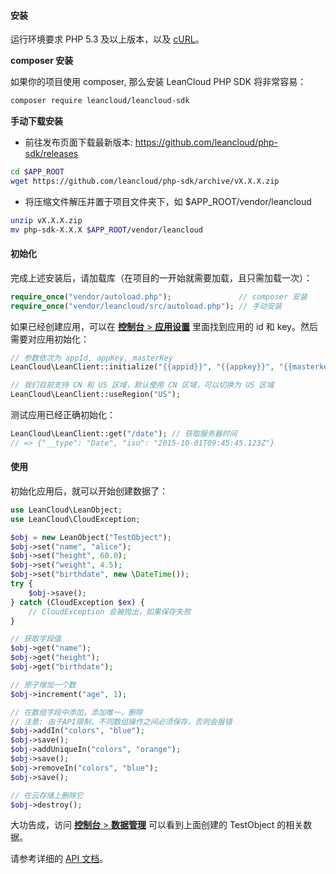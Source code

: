 #### 安装

运行环境要求 PHP 5.3 及以上版本，以及
[cURL](http://php.net/manual/zh/book.curl.php)。

**composer 安装**

如果你的项目使用 composer, 那么安装 LeanCloud PHP SDK 将非常容易：

```bash
composer require leancloud/leancloud-sdk
```

**手动下载安装**

* 前往发布页面下载最新版本: https://github.com/leancloud/php-sdk/releases

```bash
cd $APP_ROOT
wget https://github.com/leancloud/php-sdk/archive/vX.X.X.zip
```

* 将压缩文件解压并置于项目文件夹下，如 $APP_ROOT/vendor/leancloud

```bash
unzip vX.X.X.zip
mv php-sdk-X.X.X $APP_ROOT/vendor/leancloud
```

#### 初始化

完成上述安装后，请加载库（在项目的一开始就需要加载，且只需加载一次）：

```php
require_once("vendor/autoload.php");               // composer 安装
require_once("vendor/leancloud/src/autoload.php"); // 手动安装
```

如果已经创建应用，可以在 [**控制台** > **应用设置**](/app.html?appid={{appid}}#/key)
里面找到应用的 id 和 key。然后需要对应用初始化：

```php
// 参数依次为 appId, appKey, masterKey
LeanCloud\LeanClient::initialize("{{appid}}", "{{appkey}}", "{{masterkey}}");

// 我们目前支持 CN 和 US 区域，默认使用 CN 区域，可以切换为 US 区域
LeanCloud\LeanClient::useRegion("US");
```

测试应用已经正确初始化：

```php
LeanCloud\LeanClient::get("/date"); // 获取服务器时间
// => {"__type": "Date", "iso": "2015-10-01T09:45:45.123Z"}
```

#### 使用

初始化应用后，就可以开始创建数据了：

```php
use LeanCloud\LeanObject;
use LeanCloud\CloudException;

$obj = new LeanObject("TestObject");
$obj->set("name", "alice");
$obj->set("height", 60.0);
$obj->set("weight", 4.5);
$obj->set("birthdate", new \DateTime());
try {
    $obj->save();
} catch (CloudException $ex) {
    // CloudException 会被抛出，如果保存失败
}

// 获取字段值
$obj->get("name");
$obj->get("height");
$obj->get("birthdate");

// 原子增加一个数
$obj->increment("age", 1);

// 在数组字段中添加，添加唯一，删除
// 注意: 由于API限制，不同数组操作之间必须保存，否则会报错
$obj->addIn("colors", "blue");
$obj->save();
$obj->addUniqueIn("colors", "orange");
$obj->save();
$obj->removeIn("colors", "blue");
$obj->save();

// 在云存储上删除它
$obj->destroy();
```

大功告成，访问 [**控制台** > **数据管理**](/data.html?appid={{appid}}#/TestObject)
可以看到上面创建的 TestObject 的相关数据。

请参考详细的 [API 文档](/api-docs/php)。


